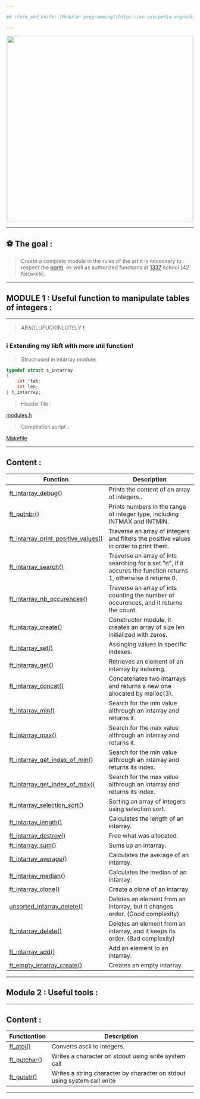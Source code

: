 ```yaml
---

## :fork_and_knife: [Modular programming](https://en.wikipedia.org/wiki/Modular_programming), beyond the Spaghetti mess :heavy_exclamation_mark:

---
```


</p>
<p align="center">
<img src="https://media2.giphy.com/media/l3vRf3QDkiCiNjXGM/giphy.gif?cid=790b761176ff3f599e97eecd1509a17c289bdf79c0ba4437&rid=giphy.gif&ct=g" width="500">
<p/>

---

## :soccer: The goal :

> Create a complete module in the rules of the art it is necessary to respect the [norm](https://github.com/ablaamim/Libft-Extended/blob/master/srcs/en.norm.pdf), 
as well as authorized functions at [1337](https://1337.ma/en/) school [42 Network].

---

## MODULE 1 : Useful function to manipulate tables of integers :

---

> ABSOLUFUCKINLUTELY :heavy_exclamation_mark:

### :information_source: Extending my libft with more util function!

> Struct used in intarray module:
```c
typedef struct s_intarray
{
	int	*tab;
	int	len;
} t_intarray;
```

> Header file :

 [modules.h](https://github.com/ablaamim/Libft_extended/blob/master/modules/intarray.h)

> Compilation script :

 [Makefile](https://github.com/ablaamim/Libft_extended/blob/master/Makefile)

---

## Content :

|Function | Description |
|---      |--- |
| [ft_intarray_debug()](https://github.com/ablaamim/Libft_extended/blob/master/modules/ft_intarray_debug.c) | Prints the content of an array of integers.. |
| [ft_putnbr()](https://github.com/ablaamim/Libft_extended/blob/master/modules/ft_putnbr.c) | Prints numbers in the range of integer type, including INTMAX and INTMIN. |
| [ft_intarray_print_positive_values()](https://github.com/ablaamim/Libft_extended/blob/master/modules/ft_intarray_print_positive_values.c) | Traverse an array of integers and filters the positive values in order to print them. |
| [ft_intarray_search()](https://github.com/ablaamim/Libft_extended/blob/master/modules/ft_intarray_search.c)| Traverse an array of ints searching for a set "n", if it accures the function returns 1, otherwise it returns 0. |
| [ft_intarray_nb_occurences()](https://github.com/ablaamim/Libft-Extended/blob/master/modules/ft_intarray_nb_occurences.c) | Traverse an array of ints counting the number of occurences, and it returns the count. |
| [ft_intarray_create()](https://github.com/ablaamim/Libft-Extended/blob/master/modules/ft_intarray_create.c) | Constructor module, it creates an array of size len initialized with zeros. |
| [ft_intarray_set()](https://github.com/ablaamim/Libft-Extended/blob/master/modules/ft_intarray_set.c) | Assinging values in specific indexes. |
| [ft_intarray_get()](https://github.com/ablaamim/Libft-Extended/blob/master/modules/ft_intarray_get.c) | Retrieves an element of an intarray by indexing. |
| [ft_intarray_concat()](https://github.com/ablaamim/Libft_extended/blob/master/modules/ft_intarray_concat.c) | Concatenates two intarrays and returns a new one allocated by malloc(3). |
| [ft_intarray_min()](https://github.com/ablaamim/Libft_extended/blob/master/modules/ft_intarray_min.c) | Search for the min value althrough an intarray and returns it. |
| [ft_intarray_max()](https://github.com/ablaamim/Libft_extended/blob/master/modules/ft_intarray_max.c) | Search for the max value althrough an intarray and returns it. |
| [ft_intarray_get_index_of_min()](https://github.com/ablaamim/Libft_extended/blob/master/modules/ft_intarray_get_index_of_min.c) | Search for the min value althrough an intarray and returns its index. |
| [ft_intarray_get_index_of_max()](https://github.com/ablaamim/Libft_extended/blob/master/modules/ft_intarray_get_index_of_max.c) | Search for the max value althrough an intarray and returns its index. |
| [ft_intarray_selection_sort()](https://github.com/ablaamim/Libft-Extended/blob/master/modules/ft_intarray_selection_sort.c) | Sorting an array of integers using selection sort. |
| [ft_intarray_length()](https://github.com/ablaamim/Libft-Extended/blob/master/modules/ft_intarray_length.c) | Calculates the length of an intarray. |
| [ft_intarray_destroy()](https://github.com/ablaamim/Libft-Extended/blob/master/modules/ft_intarray_destroy.c) | Free what was allocated. |
| [ft_intarray_sum()](https://github.com/ablaamim/Libft-Extended/blob/master/modules/ft_intarray_sum.c) | Sums up an intarray. |
| [ft_intarray_average()](https://github.com/ablaamim/Libft-Extended/blob/master/modules/ft_intarray_average.c)| Calculates the average of an intarray. |
| [ft_intarray_median()](https://github.com/ablaamim/Libft-Extended/blob/master/modules/ft_intarray_median.c) | Calculates the median of an intarray. |
| [ft_intarray_clone()](https://github.com/ablaamim/Libft-Extended/blob/master/modules/ft_intarray_clone.c)| Create a clone of an intarray. |
| [unsorted_intarray_delete()](https://github.com/ablaamim/Libft-Extended/blob/master/modules/UNSORTED_intarray_delete.c)| Deletes an element from an intarray, but it changes order. (Good complexity) |
| [ft_intarray_delete()](https://github.com/ablaamim/Libft-Extended/blob/master/modules/ft_intarray_delete.c)| Deletes an element from an intarray, and it keeps its order. (Bad complexity) |
|[ft_intarray_add()](https://github.com/ablaamim/Libft-Extended/blob/master/modules/ft_intarray_add.c)| Add an element to an intarray. |
|[ft_empty_intarray_create()](https://github.com/ablaamim/Libft_extended/blob/master/modules/ft_empty_intarray_create.c) | Creates an empty intarray. |

---

## Module 2 : Useful tools :

---

## Content :

| Functiontion | Description |
|--- |--- |
| [ft_atoi()](https://github.com/ablaamim/Libft_extended/blob/master/modules/ft_atoi.c) | Converts ascii to integers. |
| [ft_putchar()](https://github.com/ablaamim/Libft_extended/blob/master/modules/ft_putchar.c) | Writes a character on stdout using write system call |
| [ft_putstr()](https://github.com/ablaamim/Libft_extended/blob/master/modules/ft_putstr.c) | Writes a string character by character on stdout using system call write |

---

